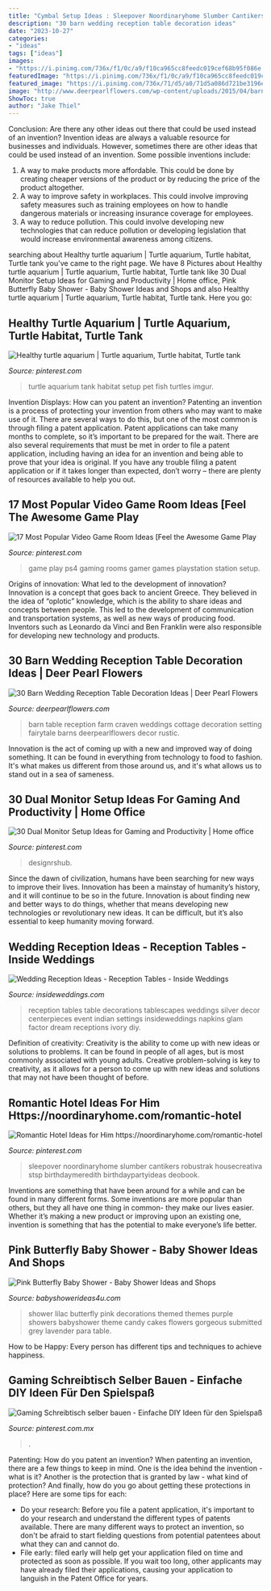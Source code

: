 ```yaml
---
title: "Cymbal Setup Ideas : Sleepover Noordinaryhome Slumber Cantikers Robustrak Housecreativa Stsp Birthdaymeredith Birthdaypartyideas Deobook"
description: "30 barn wedding reception table decoration ideas"
date: "2023-10-27"
categories:
- "ideas"
tags: ["ideas"]
images:
- "https://i.pinimg.com/736x/f1/0c/a9/f10ca965cc8feedc019cef68b95f086e.jpg"
featuredImage: "https://i.pinimg.com/736x/f1/0c/a9/f10ca965cc8feedc019cef68b95f086e.jpg"
featured_image: "https://i.pinimg.com/736x/71/d5/a0/71d5a086d721be3196ef4c24ea086b33.jpg"
image: "http://www.deerpearlflowers.com/wp-content/uploads/2015/04/barn-wedding-reception-table-setting-ideas.jpg"
ShowToc: true
author: "Jake Thiel"
---
```



Conclusion: Are there any other ideas out there that could be used instead of an invention?
Invention ideas are always a valuable resource for businesses and individuals. However, sometimes there are other ideas that could be used instead of an invention. Some possible inventions include:
1. A way to make products more affordable. This could be done by creating cheaper versions of the product or by reducing the price of the product altogether.
2. A way to improve safety in workplaces. This could involve improving safety measures such as training employees on how to handle dangerous materials or increasing insurance coverage for employees.
3. A way to reduce pollution. This could involve developing new technologies that can reduce pollution or developing legislation that would increase environmental awareness among citizens.

	

		
searching about Healthy turtle aquarium | Turtle aquarium, Turtle habitat, Turtle tank you've came to the right page. We have 8 Pictures about Healthy turtle aquarium | Turtle aquarium, Turtle habitat, Turtle tank like 30 Dual Monitor Setup Ideas for Gaming and Productivity | Home office, Pink Butterfly Baby Shower - Baby Shower Ideas and Shops and also Healthy turtle aquarium | Turtle aquarium, Turtle habitat, Turtle tank. Here you go:
		
    
## Healthy Turtle Aquarium | Turtle Aquarium, Turtle Habitat, Turtle Tank

<img loading=lazy src="https://i.pinimg.com/736x/f1/0c/a9/f10ca965cc8feedc019cef68b95f086e.jpg" onerror="this.onerror=null;this.src='https://tse2.mm.bing.net/th?id=OIP.AitLt6G0P2fV9PKrk1AX8AHaJ3&amp;pid=15.1';" alt="Healthy turtle aquarium | Turtle aquarium, Turtle habitat, Turtle tank">

_Source: pinterest.com_

>turtle aquarium tank habitat setup pet fish turtles imgur. 

	

Invention Displays: How can you patent an invention?
Patenting an invention is a process of protecting your invention from others who may want to make use of it. There are several ways to do this, but one of the most common is through filing a patent application. Patent applications can take many months to complete, so it’s important to be prepared for the wait. There are also several requirements that must be met in order to file a patent application, including having an idea for an invention and being able to prove that your idea is original. If you have any trouble filing a patent application or if it takes longer than expected, don’t worry – there are plenty of resources available to help you out.

    
## 17 Most Popular Video Game Room Ideas [Feel The Awesome Game Play

<img loading=lazy src="https://i.pinimg.com/736x/89/f2/19/89f2196d95c92acecd719433b5f9eeb1.jpg" onerror="this.onerror=null;this.src='https://tse2.mm.bing.net/th?id=OIP.2jauFtUnZMZ8bBNM2AiVaAHaJ3&amp;pid=15.1';" alt="17 Most Popular Video Game Room Ideas [Feel the Awesome Game Play">

_Source: pinterest.com_

>game play ps4 gaming rooms gamer games playstation station setup. 

	

Origins of innovation: What led to the development of innovation?
Innovation is a concept that goes back to ancient Greece. They believed in the idea of “oplotic” knowledge, which is the ability to share ideas and concepts between people. This led to the development of communication and transportation systems, as well as new ways of producing food. Inventors such as Leonardo da Vinci and Ben Franklin were also responsible for developing new technology and products.

    
## 30 Barn Wedding Reception Table Decoration Ideas | Deer Pearl Flowers

<img loading=lazy src="http://www.deerpearlflowers.com/wp-content/uploads/2015/04/barn-wedding-reception-table-setting-ideas.jpg" onerror="this.onerror=null;this.src='https://tse1.mm.bing.net/th?id=OIP.hyeg2TtgBcwoZP4S_AlMuAHaLH&amp;pid=15.1';" alt="30 Barn Wedding Reception Table Decoration Ideas | Deer Pearl Flowers">

_Source: deerpearlflowers.com_

>barn table reception farm craven weddings cottage decoration setting fairytale barns deerpearlflowers decor rustic. 

	

Innovation is the act of coming up with a new and improved way of doing something. It can be found in everything from technology to food to fashion. It's what makes us different from those around us, and it's what allows us to stand out in a sea of sameness.

    
## 30 Dual Monitor Setup Ideas For Gaming And Productivity | Home Office

<img loading=lazy src="https://i.pinimg.com/736x/71/d5/a0/71d5a086d721be3196ef4c24ea086b33.jpg" onerror="this.onerror=null;this.src='https://tse3.mm.bing.net/th?id=OIP.u9SURIkxmh4SfPXq6YGOZgHaJ3&amp;pid=15.1';" alt="30 Dual Monitor Setup Ideas for Gaming and Productivity | Home office">

_Source: pinterest.com_

>designrshub. 

	

Since the dawn of civilization, humans have been searching for new ways to improve their lives. Innovation has been a mainstay of humanity’s history, and it will continue to be so in the future. Innovation is about finding new and better ways to do things, whether that means developing new technologies or revolutionary new ideas. It can be difficult, but it’s also essential to keep humanity moving forward.

    
## Wedding Reception Ideas - Reception Tables - Inside Weddings

<img loading=lazy src="https://d1zpvjny0s6omk.cloudfront.net/media/fileupload/2013/07/16/longtable4.jpg" onerror="this.onerror=null;this.src='https://tse1.mm.bing.net/th?id=OIP.E7GVjm6KttUKPDIzWXwJsQHaLH&amp;pid=15.1';" alt="Wedding Reception Ideas - Reception Tables - Inside Weddings">

_Source: insideweddings.com_

>reception tables table decorations tablescapes weddings silver decor centerpieces event indian settings insideweddings napkins glam factor dream receptions ivory diy. 

	

Definition of creativity:
Creativity is the ability to come up with new ideas or solutions to problems. It can be found in people of all ages, but is most commonly associated with young adults. Creative problem-solving is key to creativity, as it allows for a person to come up with new ideas and solutions that may not have been thought of before.

    
## Romantic Hotel Ideas For Him Https://noordinaryhome.com/romantic-hotel

<img loading=lazy src="https://i.pinimg.com/736x/92/24/d6/9224d613a764d01f606a4c3407afbfe5.jpg" onerror="this.onerror=null;this.src='https://tse4.mm.bing.net/th?id=OIP.0JOgcq0Ix1fxCzTQoWfxkAHaJ3&amp;pid=15.1';" alt="Romantic Hotel Ideas for Him https://noordinaryhome.com/romantic-hotel">

_Source: pinterest.com_

>sleepover noordinaryhome slumber cantikers robustrak housecreativa stsp birthdaymeredith birthdaypartyideas deobook. 

	

Inventions are something that have been around for a while and can be found in many different forms. Some inventions are more popular than others, but they all have one thing in common- they make our lives easier. Whether it’s making a new product or improving upon an existing one, invention is something that has the potential to make everyone’s life better.

    
## Pink Butterfly Baby Shower - Baby Shower Ideas And Shops

<img loading=lazy src="https://babyshowerideas4u.com/wp-content/uploads/2014/02/248867_359193077510117_1082411086_n_600x905.jpg" onerror="this.onerror=null;this.src='https://tse1.mm.bing.net/th?id=OIP.fefSCOd6imQTdUjL212A0AHaLK&amp;pid=15.1';" alt="Pink Butterfly Baby Shower - Baby Shower Ideas and Shops">

_Source: babyshowerideas4u.com_

>shower lilac butterfly pink decorations themed themes purple showers babyshower theme candy cakes flowers gorgeous submitted grey lavender para table. 

	

How to be Happy: Every person has different tips and techniques to achieve happiness.
 

    
## Gaming Schreibtisch Selber Bauen - Einfache DIY Ideen Für Den Spielspaß

<img loading=lazy src="https://i.pinimg.com/736x/2e/58/16/2e581639393a16a9f864ca6afd48f91c.jpg" onerror="this.onerror=null;this.src='https://tse1.mm.bing.net/th?id=OIP.ngFWHHy6Pg33vu1DFLv6twHaJ3&amp;pid=15.1';" alt="Gaming Schreibtisch selber bauen - Einfache DIY Ideen für den Spielspaß">

_Source: pinterest.com.mx_

>. 

	

Patenting: How do you patent an invention?
When patenting an invention, there are a few things to keep in mind. One is the idea behind the invention - what is it? Another is the protection that is granted by law - what kind of protection? And finally, how do you go about getting these protections in place? Here are some tips for each: 
- Do your research: Before you file a patent application, it's important to do your research and understand the different types of patents available. There are many different ways to protect an invention, so don't be afraid to start fielding questions from potential patentees about what they can and cannot do. 
- File early: filed early will help get your application filed on time and protected as soon as possible. If you wait too long, other applicants may have already filed their applications, causing your application to languish in the Patent Office for years.

